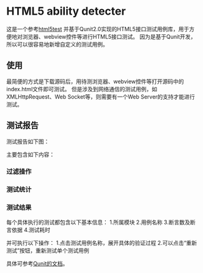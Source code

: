 ﻿# HTML5 ability detecter
这是一个参考<a href="http://html5test.com/">html5test</a> 并基于Qunit2.0实现的HTML5接口测试用例库，用于方便地对浏览器、webview控件等进行HTML5接口测试。
因为是基于Qunit开发，所以可以很容易地新增自定义的测试用例。

## 使用
最简便的方式是下载源码后，用待测浏览器、webview控件等打开源码中的index.html文件即可测试。
但是涉及到网络通信的测试用例，如XMLHttpRequest、Web Socket等，则需要有一个Web Server的支持才能进行测试。

## 测试报告
测试报告如下图：

主要包含如下内容：

### 过滤操作

### 测试统计

### 测试结果
每个具体执行的测试都包含以下基本信息：
1.所属模块
2.用例名称
3.断言数及断言依据
4.测试耗时

并可执行以下操作：
1.点击测试用例名称，展开具体的验证过程
2.可以点击“重新测试”按钮，重新测试单个测试用例


具体可参考<a href="http://qunitjs.com/">Qunit的文档</a>。